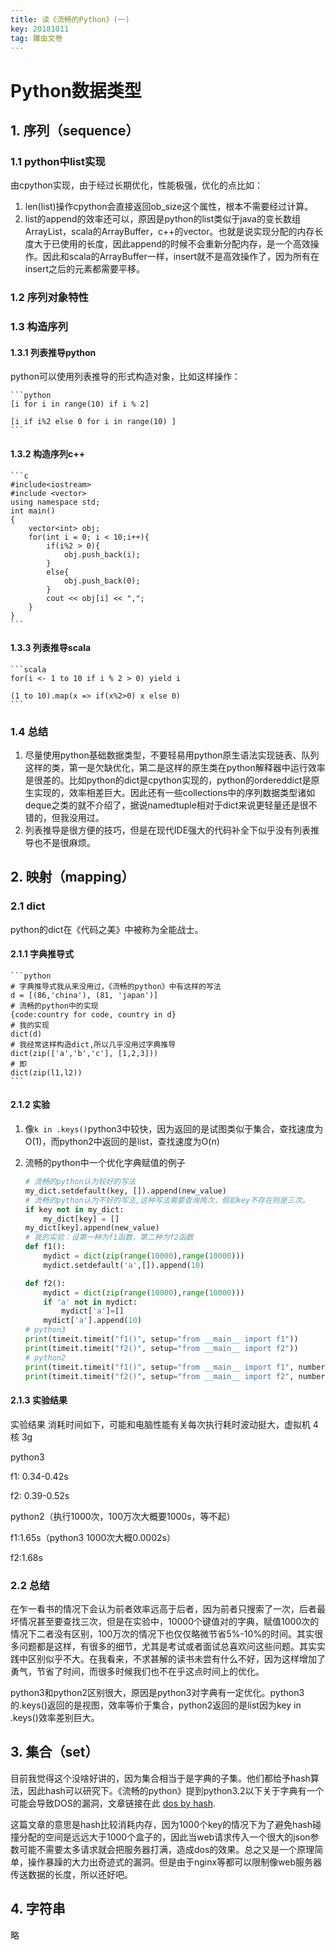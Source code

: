 ```yaml
---
title: 读《流畅的Python》(一)
key: 20181011
tag: 雕虫文卷
---
```

# Python数据类型
## 1. 序列（sequence）
### 1.1 python中list实现
由cpython实现，由于经过长期优化，性能极强，优化的点比如：
1. len(list)操作cpython会直接返回ob_size这个属性，根本不需要经过计算。
2. list的append的效率还可以，原因是python的list类似于java的变长数组ArrayList，scala的ArrayBuffer，c++的vector。也就是说实现分配的内存长度大于已使用的长度，因此append的时候不会重新分配内存，是一个高效操作。因此和scala的ArrayBuffer一样，insert就不是高效操作了，因为所有在insert之后的元素都需要平移。
### 1.2 序列对象特性
### 1.3 构造序列
#### 1.3.1 列表推导python
python可以使用列表推导的形式构造对象，比如这样操作：

    ```python
    [i for i in range(10) if i % 2]

    [i if i%2 else 0 for i in range(10) ]
    ```

#### 1.3.2 构造序列c++

    ```c
    #include<iostream>
    #include <vector>
    using namespace std;
    int main()
    {
        vector<int> obj;
        for(int i = 0; i < 10;i++){
            if(i%2 > 0){
                obj.push_back(i);
            }
            else{
                obj.push_back(0);
            }
            cout << obj[i] << ",";
        }
    }
    ```

#### 1.3.3 列表推导scala

    ```scala
    for(i <- 1 to 10 if i % 2 > 0) yield i

    (1 to 10).map(x => if(x%2>0) x else 0)
    ```

### 1.4 总结
1. 尽量使用python基础数据类型，不要轻易用python原生语法实现链表、队列这样的类，第一是欠缺优化，第二是这样的原生类在python解释器中运行效率是很差的。比如python的dict是cpython实现的，python的ordereddict是原生实现的，效率相差巨大。因此还有一些collections中的序列数据类型诸如deque之类的就不介绍了，据说namedtuple相对于dict来说更轻量还是很不错的，但我没用过。
2. 列表推导是很方便的技巧，但是在现代IDE强大的代码补全下似乎没有列表推导也不是很麻烦。
## 2. 映射（mapping）
### 2.1 dict
python的dict在《代码之美》中被称为全能战士。
#### 2.1.1 字典推导式

    ```python
    # 字典推导式我从来没用过，《流畅的python》中有这样的写法
    d = [(86,'china'), (81, 'japan')]
    # 流畅的python中的实现
    {code:country for code, country in d}
    # 我的实现
    dict(d)
    # 我经常这样构造dict,所以几乎没用过字典推导
    dict(zip(['a','b','c'], [1,2,3]))
    # 即
    dict(zip(l1,l2))
    ```

#### 2.1.2 实验

1. 像`k in .keys()`python3中较快，因为返回的是试图类似于集合，查找速度为O(1)，而python2中返回的是list，查找速度为O(n)
2. 流畅的python中一个优化字典赋值的例子

    ```python
    # 流畅的python认为较好的写法
    my_dict.setdefault(key, []).append(new_value)
    # 流畅的python认为不好的写法,这种写法需要查询两次，假如key不存在则是三次。
    if key not in my_dict:
        my_dict[key] = []
    my_dict[key].append(new_value)
    # 我的实验：设第一种为f1函数，第二种为f2函数
    def f1():
        mydict = dict(zip(range(10000),range(10000)))
        mydict.setdefault('a',[]).append(10)

    def f2():
        mydict = dict(zip(range(10000),range(10000)))
        if 'a' not in mydict:
            mydict['a']=[]
        mydict['a'].append(10)
    # python3
    print(timeit.timeit("f1()", setup="from __main__ import f1"))
    print(timeit.timeit("f2()", setup="from __main__ import f2"))
    # python2
    print(timeit.timeit("f1()", setup="from __main__ import f1", number=1000))
    print(timeit.timeit("f2()", setup="from __main__ import f2", number=1000))

    ```

#### 2.1.3 实验结果
实验结果 消耗时间如下，可能和电脑性能有关每次执行耗时波动挺大，虚拟机 4核 3g 

python3

f1: 0.34-0.42s

f2: 0.39-0.52s

python2（执行1000次，100万次大概要1000s，等不起）

f1:1.65s（python3 1000次大概0.0002s）

f2:1.68s
### 2.2 总结 
在乍一看书的情况下会认为前者效率远高于后者，因为前者只搜索了一次，后者最坏情况甚至要查找三次，但是在实验中，10000个键值对的字典，赋值1000次的情况下二者没有区别，100万次的情况下也仅仅略微节省5%-10%的时间。其实很多问题都是这样，有很多的细节，尤其是考试或者面试总喜欢问这些问题。其实实践中区别似乎不大。在我看来，不求甚解的读书未尝有什么不好，因为这样增加了勇气，节省了时间，而很多时候我们也不在乎这点时间上的优化。

python3和python2区别很大，原因是python3对字典有一定优化。python3的.keys()返回的是视图，效率等价于集合，python2返回的是list因为key in .keys()效率差别巨大。
## 3. 集合（set）
目前我觉得这个没啥好讲的，因为集合相当于是字典的子集。他们都给予hash算法，因此hash可以研究下。《流畅的python》提到python3.2以下关于字典有一个可能会导致DOS的漏洞，文章链接在此
[dos by hash](http://ocert.org/advisories/ocert-2011-003.html).

这篇文章的意思是hash比较消耗内存，因为1000个key的情况下为了避免hash碰撞分配的空间是远远大于1000个盒子的，因此当web请求传入一个很大的json参数可能不需要太多请求就会把服务器打满，造成dos的效果。总之又是一个原理简单，操作暴躁的大力出奇迹式的漏洞。但是由于nginx等都可以限制像web服务器传送数据的长度，所以还好吧。
## 4. 字符串
略

